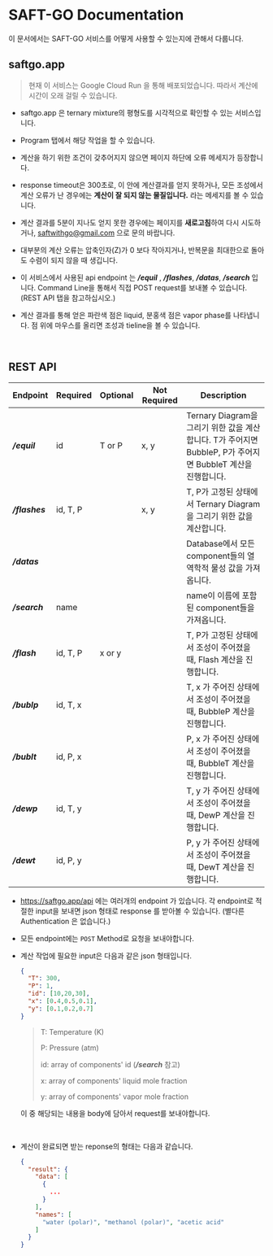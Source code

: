 # SAFT-GO Documentation

이 문서에서는 SAFT-GO 서비스를 어떻게 사용할 수 있는지에 관해서 다룹니다.



## saftgo.app

> 현재 이 서비스는 Google Cloud Run 을 통해 배포되었습니다. 따라서 계산에 시간이 오래 걸릴 수 있습니다.

* saftgo.app 은 ternary mixture의 평형도를 시각적으로 확인할 수 있는 서비스입니다.

* Program 탭에서 해당 작업을 할 수 있습니다.

* 계산을 하기 위한 조건이 갖추어지지 않으면 페이지 하단에 오류 메세지가 등장합니다.

* response timeout은 300초로, 이 안에 계산결과를 얻지 못하거나, 모든 조성에서 계산 오류가 난 경우에는 **계산이 잘 되지 않는 물질입니다.** 라는 메세지를 볼 수 있습니다.

* 계산 결과를 5분이 지나도 얻지 못한 경우에는 페이지를 **새로고침**하여 다시 시도하거나, saftwithgo@gmail.com 으로 문의 바랍니다. 

* 대부분의 계산 오류는 압축인자(Z)가 0 보다 작아지거나, 반복문을 최대한으로 돌아도 수렴이 되지 않을 때 생깁니다.

* 이 서비스에서 사용된 api endpoint 는 ***/equil*** , ***/flashes***, ***/datas***, ***/search*** 입니다. Command Line을 통해서 직접 POST request를 보내볼 수 있습니다. (REST API 탭을 참고하십시오.)

* 계산 결과를 통해 얻은 파란색 점은 liquid, 분홍색 점은 vapor phase를 나타냅니다. 점 위에 마우스를 올리면 조성과 tieline을 볼 수 있습니다.

  <br/>

## REST API
| Endpoint       | Required | Optional | Not Required | Description                                                  |
| -------------- | -------- | -------- | ------------ | ------------------------------------------------------------ |
| ***/equil***   | id       | T or P   | x, y         | Ternary Diagram을 그리기 위한 값을 계산합니다. T가 주어지면 BubbleP, P가 주어지면 BubbleT 계산을 진행합니다. |
| ***/flashes*** | id, T, P |          | x, y         | T, P가 고정된 상태에서 Ternary Diagram을 그리기 위한 값을 계산합니다. |
| ***/datas***   |          |          |              | Database에서 모든 component들의 열역학적 물성 값을 가져옵니다. |
| ***/search***  | name     |          |              | name이 이름에 포함된 component들을 가져옵니다.               |
| ***/flash***   | id, T, P | x or y   |              | T, P가 고정된 상태에서 조성이 주어졌을 때, Flash 계산을 진행합니다. |
| ***/bublp***   | id, T, x |          |              | T, x 가 주어진 상태에서 조성이 주어졌을 때, BubbleP 계산을 진행합니다. |
| ***/bublt***   | id, P, x |          |              | P, x 가 주어진 상태에서 조성이 주어졌을 때, BubbleT 계산을 진행합니다. |
| ***/dewp***    | id, T, y |          |              | T, y 가 주어진 상태에서 조성이 주어졌을 때, DewP 계산을 진행합니다. |
| ***/dewt***    | id, P, y |          |              | P, y 가 주어진 상태에서 조성이 주어졌을 때, DewT 계산을 진행합니다. |


* https://saftgo.app/api 에는 여러개의 endpoint 가 있습니다. 각 endpoint로 적절한 input을 보내면 json 형태로 response 를 받아볼 수 있습니다. (별다른 Authentication 은 없습니다.)

* 모든 endpoint에는 `POST` Method로 요청을 보내야합니다.

* 계산 작업에 필요한 input은 다음과 같은 json 형태입니다.

  ```json
  {
    "T": 300,
    "P": 1,
    "id": [10,20,30],
    "x": [0.4,0.5,0.1],
    "y": [0.1,0.2,0.7]
  }
  ```

  > T: Temperature (K)
  >
  > P: Pressure (atm)
  >
  > id: array of components' id (***/search*** 참고)
  >
  > x: array of components' liquid mole fraction
  >
  > y: array of components' vapor mole fraction

  이 중 해당되는 내용을 body에 담아서 request를 보내야합니다.

  <br/>

* 계산이 완료되면 받는 reponse의 형태는 다음과 같습니다.

  ```json
  {
    "result": {
      "data": [
        {
          ...
        }
      ],
      "names": [
        "water (polar)", "methanol (polar)", "acetic acid"
      ]
    }
  }
  ```

